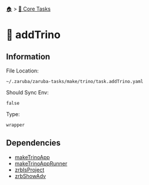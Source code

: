 <!--startTocHeader-->
[🏠](../README.md) > [🥝 Core Tasks](README.md)
# 🐰 addTrino
<!--endTocHeader-->

## Information

File Location:

    ~/.zaruba/zaruba-tasks/make/trino/task.addTrino.yaml

Should Sync Env:

    false

Type:

    wrapper


## Dependencies

* [makeTrinoApp](make-trino-app.md)
* [makeTrinoAppRunner](make-trino-app-runner.md)
* [zrbIsProject](zrb-is-project.md)
* [zrbShowAdv](zrb-show-adv.md)